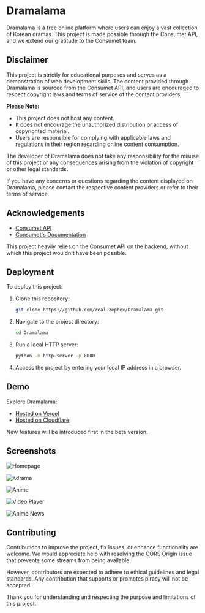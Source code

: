 # Dramalama

Dramalama is a free online platform where users can enjoy a vast collection of Korean dramas. This project is made possible through the Consumet API, and we extend our gratitude to the Consumet team.

## Disclaimer

This project is strictly for educational purposes and serves as a demonstration of web development skills. The content provided through Dramalama is sourced from the Consumet API, and users are encouraged to respect copyright laws and terms of service of the content providers.

**Please Note:**
- This project does not host any content.
- It does not encourage the unauthorized distribution or access of copyrighted material.
- Users are responsible for complying with applicable laws and regulations in their region regarding online content consumption.

The developer of Dramalama does not take any responsibility for the misuse of this project or any consequences arising from the violation of copyright or other legal standards.

If you have any concerns or questions regarding the content displayed on Dramalama, please contact the respective content providers or refer to their terms of service.


## Acknowledgements

- [Consumet API](https://github.com/consumet/api.consumet.org)
- [Consumet's Documentation](https://docs.consumet.org/rest-api/Movies/dramacool/search)

This project heavily relies on the Consumet API on the backend, without which this project wouldn't have been possible.

## Deployment

To deploy this project:

1. Clone this repository:

   ```bash
   git clone https://github.com/real-zephex/Dramalama.git
   ```

2. Navigate to the project directory:

   ```bash
   cd Dramalama
   ```

3. Run a local HTTP server:

   ```bash
   python -m http.server -p 8080
   ```

4. Access the project by entering your local IP address in a browser.

## Demo

Explore Dramalama:

- [Hosted on Vercel](https://dramalama.vercel.app)
- [Hosted on Cloudflare](https://dramalama.pages.dev)

New features will be introduced first in the beta version.

## Screenshots
![Homepage](https://github.com/real-zephex/Dramalama/assets/143923795/e27d16b4-c71e-499a-bd81-bff3d5ccf84f)

![Kdrama](https://github.com/real-zephex/Dramalama/assets/143923795/5c2cd641-b09d-4654-97fa-f475f45e889a)

![Anime](https://github.com/real-zephex/Dramalama/assets/143923795/a61bbb3c-4576-47c9-90b2-609d04521d9e)

![Video Player](https://github.com/real-zephex/Dramalama/assets/143923795/b9c5ae2f-8fed-45df-b743-1f57bf99a0e0)

![Anime News](https://github.com/real-zephex/Dramalama/assets/143923795/5710d47b-0dc5-4345-a9a5-bf856384ad3f)

## Contributing

Contributions to improve the project, fix issues, or enhance functionality are welcome. 
We would appreciate help with resolving the CORS Origin issue that prevents some streams from being available.

However, contributors are expected to adhere to ethical guidelines and legal standards. Any contribution that supports or promotes piracy will not be accepted.

Thank you for understanding and respecting the purpose and limitations of this project.
